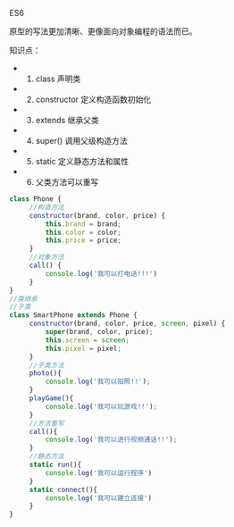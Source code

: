 ES6 

原型的写法更加清晰、更像面向对象编程的语法而已。

知识点：

- 1) class 声明类

- 2) constructor 定义构造函数初始化

- 3) extends 继承父类

- 4) super() 调用父级构造方法

- 5) static 定义静态方法和属性

- 6) 父类方法可以重写

```javascript
class Phone {
     //构造方法
     constructor(brand, color, price) {
         this.brand = brand;
         this.color = color;
         this.price = price;
     }
     //对象方法
     call() {
         console.log('我可以打电话!!!')
     }
}
//类继承
//子类
class SmartPhone extends Phone {
     constructor(brand, color, price, screen, pixel) {
         super(brand, color, price);
         this.screen = screen;
         this.pixel = pixel;
     }
     //子类方法
     photo(){
         console.log('我可以拍照!!');
     }
     playGame(){
         console.log('我可以玩游戏!!');
     }
     //方法重写
     call(){
         console.log('我可以进行视频通话!!');
     }
     //静态方法
     static run(){
         console.log('我可以运行程序')
     }
     static connect(){
         console.log('我可以建立连接')
     }
}
```
